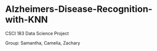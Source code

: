 # Alzheimers-Disease-Recognition-with-KNN
CSCI 183 Data Science Project

Group: Samantha, Camelia, Zachary
